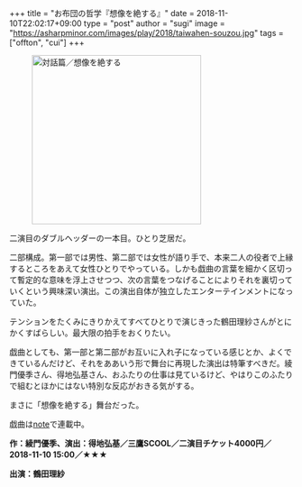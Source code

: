 +++
title = "お布団の哲学『想像を絶する』"
date = 2018-11-10T22:02:17+09:00
type = "post"
author = "sugi"
image = "https://asharpminor.com/images/play/2018/taiwahen-souzou.jpg"
tags = ["offton", "cui"]
+++
<figure class="alignleft"><img src="/images/play/2018/taiwahen-souzou.jpg" alt="対話篇／想像を絶する" style="width: 300px !important;"></figure>

二演目のダブルヘッダーの一本目。ひとり芝居だ。

二部構成。第一部では男性、第二部では女性が語り手で、本来二人の役者で上縁するところをあえて女性ひとりでやっている。しかも戯曲の言葉を細かく区切って暫定的な意味を浮上させつつ、次の言葉をつなげることによりそれを裏切っていくという興味深い演出。この演出自体が独立したエンターテインメントになっていた。

テンションをたくみにきりかえてすべてひとりで演じきった鶴田理紗さんがとにかくすばらしい。最大限の拍手をおくりたい。

戯曲としても、第一部と第二部がお互いに入れ子になっている感じとか、よくできているんだけど、それをああいう形で舞台に再現した演出は特筆すべきだ。綾門優季さん、得地弘基さん、おふたりの仕事は見ているけど、やはりこのふたりで組むとほかにはない特別な反応がおきる気がする。

まさに「想像を絶する」舞台だった。

戯曲は[note](https://note.mu/ayatoyuuki/m/m639332814055)で連載中。

**作：綾門優季、演出：得地弘基／三鷹SCOOL／二演目チケット4000円／2018-11-10 15:00／★★★**

**出演：鶴田理紗**
